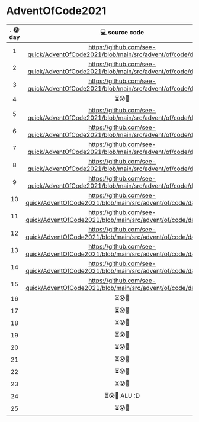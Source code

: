 # AdventOfCode2021
|.         🌞day	          |  💻 source code  	|   
|:-----------------------:	|:--------------:	|
|    1   	|  https://github.com/see-quick/AdventOfCode2021/blob/main/src/advent/of/code/day1.java |
|   2  	| https://github.com/see-quick/AdventOfCode2021/blob/main/src/advent/of/code/day2.java |
|    3   	|  https://github.com/see-quick/AdventOfCode2021/blob/main/src/advent/of/code/day3.java |
|    4   	|  ⏳😰🍻 |
|    5   	|  https://github.com/see-quick/AdventOfCode2021/blob/main/src/advent/of/code/day5.java |
|    6   	|  https://github.com/see-quick/AdventOfCode2021/blob/main/src/advent/of/code/day6.java |
|    7   	|  https://github.com/see-quick/AdventOfCode2021/blob/main/src/advent/of/code/day7.java |
|    8   	|  https://github.com/see-quick/AdventOfCode2021/blob/main/src/advent/of/code/day8.java |
|    9   	|  https://github.com/see-quick/AdventOfCode2021/blob/main/src/advent/of/code/day9.java |
|    10   	|  https://github.com/see-quick/AdventOfCode2021/blob/main/src/advent/of/code/day10.java |
|    11   	|  https://github.com/see-quick/AdventOfCode2021/blob/main/src/advent/of/code/day11.java |
|    12   	|  https://github.com/see-quick/AdventOfCode2021/blob/main/src/advent/of/code/day12.java |
|    13   	|  https://github.com/see-quick/AdventOfCode2021/blob/main/src/advent/of/code/day13.java |
|    14   	|  https://github.com/see-quick/AdventOfCode2021/blob/main/src/advent/of/code/day14.java |
|    15   	|  https://github.com/see-quick/AdventOfCode2021/blob/main/src/advent/of/code/day15.java |
|    16   	|  ⏳😰🍻 |
|    17   	|  ⏳😰🍻 |
|    18   	| ⏳😰🍻 |
|    19   	| ⏳😰🍻 |
|    20   	| ⏳😰🍻 |
|    21   	| ⏳😰🍻 |
|    22   	| ⏳😰🍻 |
|    23   	| ⏳😰🍻 |
|    24   	| ⏳😰🍻 ALU :D  |
|    25   	| ⏳😰🍻 |
